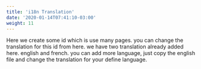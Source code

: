 ```yaml
---
title: 'i18n Translation'
date: '2020-01-14T07:41:10-03:00'
weight: 11
---
```


Here we create some id which is use many pages. you can change the translation for this id from here. we have two translation already added here. english and french. you can add more language, just copy the english file and change the translation for your define language.
